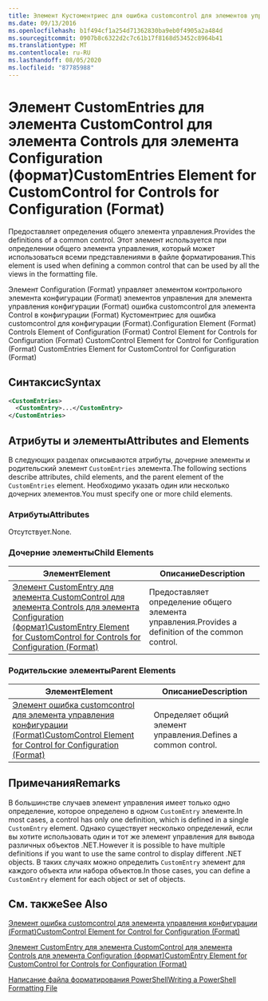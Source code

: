 ```yaml
---
title: Элемент Кустоментриес для ошибка customcontrol для элементов управления конфигурации (Format) | Документация Майкрософт
ms.date: 09/13/2016
ms.openlocfilehash: b1f494cf1a254d71362830ba9eb0f4905a2a484d
ms.sourcegitcommit: 0907b8c6322d2c7c61b17f8168d53452c8964b41
ms.translationtype: MT
ms.contentlocale: ru-RU
ms.lasthandoff: 08/05/2020
ms.locfileid: "87785988"
---
```

# <a name="customentries-element-for-customcontrol-for-controls-for-configuration-format"></a><span data-ttu-id="64819-102">Элемент CustomEntries для элемента CustomControl для элемента Controls для элемента Configuration (формат)</span><span class="sxs-lookup"><span data-stu-id="64819-102">CustomEntries Element for CustomControl for Controls for Configuration (Format)</span></span>

<span data-ttu-id="64819-103">Предоставляет определения общего элемента управления.</span><span class="sxs-lookup"><span data-stu-id="64819-103">Provides the definitions of a common control.</span></span> <span data-ttu-id="64819-104">Этот элемент используется при определении общего элемента управления, который может использоваться всеми представлениями в файле форматирования.</span><span class="sxs-lookup"><span data-stu-id="64819-104">This element is used when defining a common control that can be used by all the views in the formatting file.</span></span>

<span data-ttu-id="64819-105">Элемент Configuration (Format) управляет элементом контрольного элемента конфигурации (Format) элементов управления для элемента управления конфигурации (Format) ошибка customcontrol для элемента Control в конфигурации (Format) Кустоментриес для ошибка customcontrol для конфигурации (Format).</span><span class="sxs-lookup"><span data-stu-id="64819-105">Configuration Element (Format) Controls Element of Configuration (Format) Control Element for Controls for Configuration (Format) CustomControl Element for Control for Configuration (Format) CustomEntries Element for CustomControl for Configuration (Format)</span></span>

## <a name="syntax"></a><span data-ttu-id="64819-106">Синтаксис</span><span class="sxs-lookup"><span data-stu-id="64819-106">Syntax</span></span>

```xml
<CustomEntries>
  <CustomEntry>...</CustomEntry>
</CustomEntries>

```

## <a name="attributes-and-elements"></a><span data-ttu-id="64819-107">Атрибуты и элементы</span><span class="sxs-lookup"><span data-stu-id="64819-107">Attributes and Elements</span></span>

<span data-ttu-id="64819-108">В следующих разделах описываются атрибуты, дочерние элементы и родительский элемент `CustomEntries` элемента.</span><span class="sxs-lookup"><span data-stu-id="64819-108">The following sections describe attributes, child elements, and the parent element of the `CustomEntries` element.</span></span> <span data-ttu-id="64819-109">Необходимо указать один или несколько дочерних элементов.</span><span class="sxs-lookup"><span data-stu-id="64819-109">You must specify one or more child elements.</span></span>

### <a name="attributes"></a><span data-ttu-id="64819-110">Атрибуты</span><span class="sxs-lookup"><span data-stu-id="64819-110">Attributes</span></span>

<span data-ttu-id="64819-111">Отсутствует.</span><span class="sxs-lookup"><span data-stu-id="64819-111">None.</span></span>

### <a name="child-elements"></a><span data-ttu-id="64819-112">Дочерние элементы</span><span class="sxs-lookup"><span data-stu-id="64819-112">Child Elements</span></span>

|<span data-ttu-id="64819-113">Элемент</span><span class="sxs-lookup"><span data-stu-id="64819-113">Element</span></span>|<span data-ttu-id="64819-114">Описание</span><span class="sxs-lookup"><span data-stu-id="64819-114">Description</span></span>|
|-------------|-----------------|
|[<span data-ttu-id="64819-115">Элемент CustomEntry для элемента CustomControl для элемента Controls для элемента Configuration (формат)</span><span class="sxs-lookup"><span data-stu-id="64819-115">CustomEntry Element for CustomControl for Controls for Configuration (Format)</span></span>](./customentry-element-for-customcontrol-for-controls-for-configuration-format.md)|<span data-ttu-id="64819-116">Предоставляет определение общего элемента управления.</span><span class="sxs-lookup"><span data-stu-id="64819-116">Provides a definition of the common control.</span></span>|

### <a name="parent-elements"></a><span data-ttu-id="64819-117">Родительские элементы</span><span class="sxs-lookup"><span data-stu-id="64819-117">Parent Elements</span></span>

|<span data-ttu-id="64819-118">Элемент</span><span class="sxs-lookup"><span data-stu-id="64819-118">Element</span></span>|<span data-ttu-id="64819-119">Описание</span><span class="sxs-lookup"><span data-stu-id="64819-119">Description</span></span>|
|-------------|-----------------|
|[<span data-ttu-id="64819-120">Элемент ошибка customcontrol для элемента управления конфигурации (Format)</span><span class="sxs-lookup"><span data-stu-id="64819-120">CustomControl Element for Control for Configuration (Format)</span></span>](./customcontrol-element-for-control-for-controls-for-configuration-format.md)|<span data-ttu-id="64819-121">Определяет общий элемент управления.</span><span class="sxs-lookup"><span data-stu-id="64819-121">Defines a common control.</span></span>|

## <a name="remarks"></a><span data-ttu-id="64819-122">Примечания</span><span class="sxs-lookup"><span data-stu-id="64819-122">Remarks</span></span>

<span data-ttu-id="64819-123">В большинстве случаев элемент управления имеет только одно определение, которое определено в одном `CustomEntry` элементе.</span><span class="sxs-lookup"><span data-stu-id="64819-123">In most cases, a control has only one definition, which is defined in a single `CustomEntry` element.</span></span> <span data-ttu-id="64819-124">Однако существует несколько определений, если вы хотите использовать один и тот же элемент управления для вывода различных объектов .NET.</span><span class="sxs-lookup"><span data-stu-id="64819-124">However it is possible to have multiple definitions if you want to use the same control to display different .NET objects.</span></span> <span data-ttu-id="64819-125">В таких случаях можно определить `CustomEntry` элемент для каждого объекта или набора объектов.</span><span class="sxs-lookup"><span data-stu-id="64819-125">In those cases, you can define a `CustomEntry` element for each object or set of objects.</span></span>

## <a name="see-also"></a><span data-ttu-id="64819-126">См. также</span><span class="sxs-lookup"><span data-stu-id="64819-126">See Also</span></span>

[<span data-ttu-id="64819-127">Элемент ошибка customcontrol для элемента управления конфигурации (Format)</span><span class="sxs-lookup"><span data-stu-id="64819-127">CustomControl Element for Control for Configuration (Format)</span></span>](./customcontrol-element-for-control-for-controls-for-configuration-format.md)

[<span data-ttu-id="64819-128">Элемент CustomEntry для элемента CustomControl для элемента Controls для элемента Configuration (формат)</span><span class="sxs-lookup"><span data-stu-id="64819-128">CustomEntry Element for CustomControl for Controls for Configuration (Format)</span></span>](./customentry-element-for-customcontrol-for-controls-for-configuration-format.md)

[<span data-ttu-id="64819-129">Написание файла форматирования PowerShell</span><span class="sxs-lookup"><span data-stu-id="64819-129">Writing a PowerShell Formatting File</span></span>](./writing-a-powershell-formatting-file.md)
